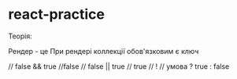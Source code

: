 # react-practice

Теорія:

Рендер - це
При рендері коллекції обов'язковим є ключ

// false && true //false
// false || true // true
// !
// умова ? true : false